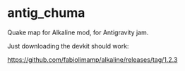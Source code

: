 # antig_chuma
 Quake map for Alkaline mod, for Antigravity jam.

Just downloading the devkit should work:

https://github.com/fabiolimamp/alkaline/releases/tag/1.2.3
